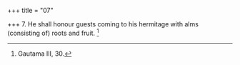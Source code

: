 +++
title = "07"

+++
7. He shall honour guests coming to his hermitage with alms (consisting of) roots and fruit. [^7] 


[^7]:  Gautama III, 30.
